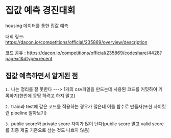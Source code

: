 # 집값 예측 경진대회

housing 데이터를 통한 집값 예측

대회 링크: https://dacon.io/competitions/official/235869/overview/description

코드 공유 : https://dacon.io/competitions/official/235869/codeshare/4428?page=1&dtype=recent

## 집값 예측하면서 알게된 점 

`1.` 나는 정리를 잘 못한다 ---> 1개의 csv파일을 만드는데 사용된 코드를 커밋하여 기록하기(한번에 몽땅 하려고 하지 말고)

`2.` train과 test에 같은 코드를 적용하는 경우가 많은데 이를 함수로 만들자(또한 사이킷런 pipeline 알아보기)

`3.` public score와 private score 차이가 많이 난다(public score 말고 valid score를 최종 제출 기준으로 삼는 것도 나쁘지 않음)  

